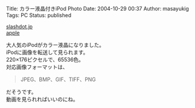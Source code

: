 Title: カラー液晶付きiPod Photo
Date: 2004-10-29 00:37
Author: masayukig
Tags: PC
Status: published

[slashdot.jp](http://slashdot.jp/mac/04/10/27/0811243.shtml?topic=52)  
[apple](http://www.apple.com/jp/ipodphoto/)

大人気のiPodがカラー液晶になりました。  
iPodに画像を転送して見られます。  
220×176ピクセルで、65536色。  
対応画像フォーマットは、  

> JPEG、BMP、GIF、TIFF、PNG

だそうです。  
動画を見られればいいのにね。
